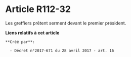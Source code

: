 # Article R112-32

Les greffiers prêtent serment devant le premier président.

**Liens relatifs à cet article**

	**Créé par**:

	  - Décret n°2017-671 du 28 avril 2017 - art. 16
